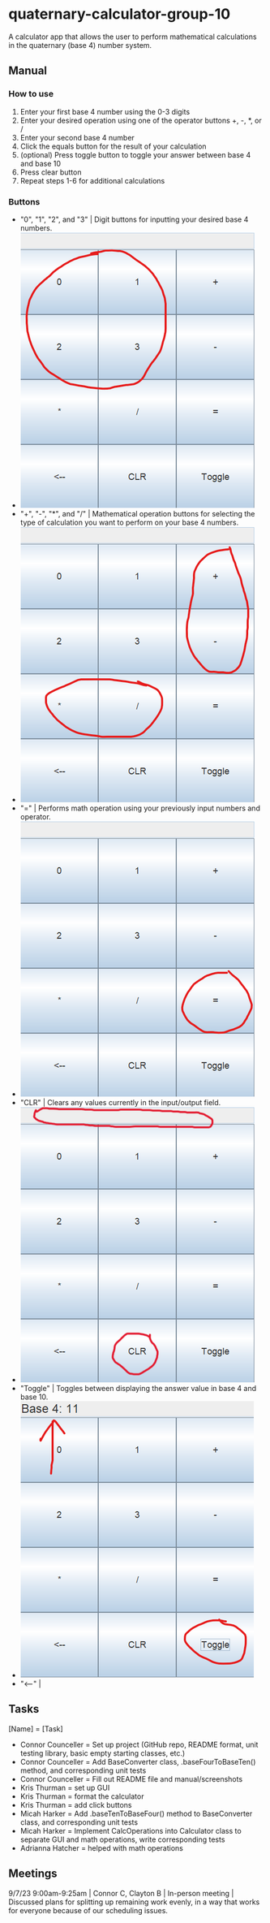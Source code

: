 # quaternary-calculator-group-10

A calculator app that allows the user to perform mathematical calculations in the quaternary (base 4) number system.

## Manual

### How to use

1. Enter your first base 4 number using the 0-3 digits
2. Enter your desired operation using one of the operator buttons +, -, *, or /
3. Enter your second base 4 number
4. Click the equals button for the result of your calculation
5. (optional) Press toggle button to toggle your answer between base 4 and base 10
6. Press clear button
7. Repeat steps 1-6 for additional calculations

### Buttons

- "0", "1", "2", and "3" | Digit buttons for inputting your desired base 4 numbers.
- ![](src/manual-screenshot2.png)
- "+", "-", "*", and "/" | Mathematical operation buttons for selecting the type of calculation you want to perform on your base 4 numbers.
- ![](src/manual-screenshot3.png)
- "=" | Performs math operation using your previously input numbers and operator.
- ![](src/manual-screenshot4.png)
- "CLR" | Clears any values currently in the input/output field.
- ![](src/manual-screenshot6.png)
- "Toggle" | Toggles between displaying the answer value in base 4 and base 10.
- ![](src/manual-screenshot5.png)
- "<--" |

## Tasks

[Name] = [Task]
- Connor Counceller = Set up project (GitHub repo, README format, unit testing library, basic empty starting classes, etc.)
- Connor Counceller = Add BaseConverter class, .baseFourToBaseTen() method, and corresponding unit tests
- Connor Counceller = Fill out README file and manual/screenshots
- Kris Thurman = set up GUI
- Kris Thurman = format the calculator
- Kris Thurman = add click buttons
- Micah Harker = Add .baseTenToBaseFour() method to BaseConverter class, and corresponding unit tests
- Micah Harker = Implement CalcOperations into Calculator class to separate GUI and math operations, write corresponding tests
- Adrianna Hatcher = helped with math operations

## Meetings

9/7/23 9:00am-9:25am | Connor C, Clayton B | In-person meeting | Discussed plans for splitting up remaining work evenly, in a way that works for everyone because of our scheduling issues.
